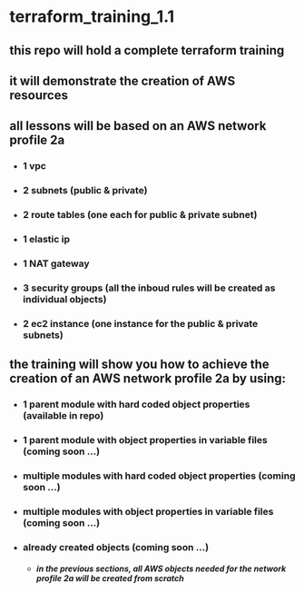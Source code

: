 # terraform_training_1.1

## this repo will hold a complete terraform training 
## it will demonstrate the creation of AWS resources
## all lessons will be based on an AWS network profile 2a
  * ###  1 vpc
  * ###  2 subnets (public & private)
  * ###  2 route tables (one each for public & private subnet)
  * ###  1 elastic ip
  * ###  1 NAT gateway
  * ###  3 security groups (all the inboud rules will be created as individual objects)
  * ###  2 ec2 instance (one instance for the public & private subnets)
  
## the training will show you how to achieve the creation of an AWS network profile 2a by using:
  * ###  1 parent module with hard coded object properties (available in repo)
  * ###  1 parent module with object properties in variable files (coming soon ...)
  * ###  multiple modules with hard coded object properties (coming soon ...)
  * ###  multiple modules with object properties in variable files (coming soon ...)
  * ###  already created objects (coming soon ...)
      * #####  in the previous sections, all AWS objects needed for the network profile 2a will be created from scratch
  
